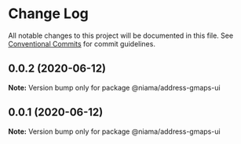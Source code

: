 # Change Log

All notable changes to this project will be documented in this file.
See [Conventional Commits](https://conventionalcommits.org) for commit guidelines.

## 0.0.2 (2020-06-12)

**Note:** Version bump only for package @niama/address-gmaps-ui





## 0.0.1 (2020-06-12)

**Note:** Version bump only for package @niama/address-gmaps-ui
